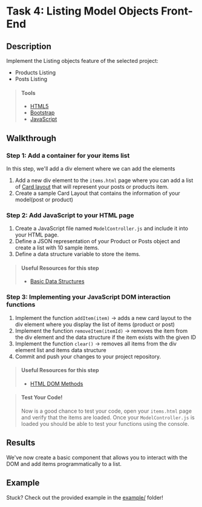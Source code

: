 # Task 4: Listing Model Objects Front-End

## Description

Implement the Listing objects feature of the selected project:
* Products Listing
* Posts Listing


> #### Tools
> - [HTML5](https://developer.mozilla.org/en-US/docs/Web/Guide/HTML/HTML5)
> - [Bootstrap](https://developer.mozilla.org/en-US/docs/Web/Guide/HTML/HTML5)
> - [JavaScript](https://developer.mozilla.org/en-US/docs/Web/JavaScript/Reference)
      
    
## Walkthrough

### Step 1: Add a container for your items list

In this step, we'll add a div element where we can add the elements

1. Add a new div element to the `items.html` page where you can add a list of [Card layout](https://getbootstrap.com/docs/4.0/components/card/) that will represent your posts or products item. 
2. Create a sample Card Layout that contains the information of your model(post or product)

### Step 2: Add JavaScript to your HTML page

1. Create a JavaScript file named `ModelController.js` and include it into your HTML page.
2. Define a JSON representation of your Product or Posts object and create a list with 10 sample items.
3. Define a data structure variable to store the items.

> #### Useful Resources for this step
> - [Basic Data Structures](https://www.freecodecamp.org/learn/javascript-algorithms-and-data-structures/basic-data-structures/use-an-array-to-store-a-collection-of-data)

### Step 3: Implementing your JavaScript DOM interaction functions

1. Implement the function `addItem(item)` -> adds a new card layout to the div element where you display the list of items (product or post)
2. Implement the function `removeItem(itemId)` -> removes the item from the div element and the data structure if the item exists with the given ID
3. Implement the function `clear()` -> removes all items from the div element list and items data structure
4. Commit and push your changes to your project repository.
    
> #### Useful Resources for this step
> - [HTML DOM Methods](https://www.w3schools.com/js/js_htmldom_methods.asp)


> #### Test Your Code!
> Now is a good chance to test your code, open your `items.html` page and verify that the items are loaded.
> Once your `ModelController.js` is loaded you should be able to test your functions using the console.

## Results

We've now create a basic component that allows you to interact with the DOM and add items programmatically to a list.

## Example

Stuck? Check out the provided example in the [example/](example/) folder!
